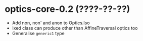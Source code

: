 # optics-core-0.2 (????-??-??)
* Add non, non' and anon to Optics.Iso
* Ixed class can produce other than AffineTraversal optics too
* Generalise `generic1` type
